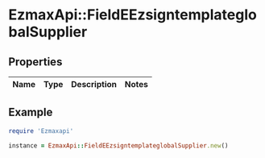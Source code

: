 # EzmaxApi::FieldEEzsigntemplateglobalSupplier

## Properties

| Name | Type | Description | Notes |
| ---- | ---- | ----------- | ----- |

## Example

```ruby
require 'Ezmaxapi'

instance = EzmaxApi::FieldEEzsigntemplateglobalSupplier.new()
```


